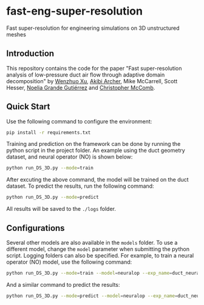 # fast-eng-super-resolution
Fast super-resolution for engineering simulations on 3D unstructured meshes

## Introduction
This repository contains the code for the paper "Fast super-resolution analysis of low-pressure duct air flow through adaptive domain decomposition" by [Wenzhuo Xu](https://wenzhuoxu.com/), [Akibi Archer](https://www.akibiarcher.com/), Mike McCarrell, Scott Hesser, [Noelia Grande Gutiérrez](https://www.meche.engineering.cmu.edu/directory/bios/grande-gutierrez-noelia.html) and [Christopher McComb](https://www.meche.engineering.cmu.edu/directory/bios/mccomb-christopher.html). 

## Quick Start
Use the following command to configure the environment:
```bash
pip install -r requirements.txt
```

Training and prediction on the framework can be done by running the python script in the project folder. An example using the duct geometry dataset, and neural operator (NO) is shown below:
```bash
python run_DS_3D.py --mode=train
```

After excuting the above command, the model will be trained on the duct dataset. To predict the results, run the following command:
```bash
python run_DS_3D.py --mode=predict
```

All results will be saved to the `./logs` folder.

## Configurations
Several other models are also available in the `models` folder. To use a different model, change the `model` parameter when submitting the python script. Logging folders can also be specified. For example, to train a neural operator (NO) model, use the following command:
```bash
python run_DS_3D.py --mode=train --model=neuralop --exp_name=duct_neuralop
```
And a similar command to predict the results:
```bash
python run_DS_3D.py --mode=predict --model=neuralop --exp_name=duct_neuralop
```